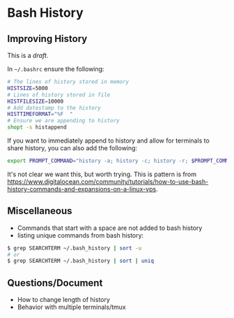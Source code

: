 # Bash History

## Improving History

This is a *draft*.

In `~/.bashrc` ensure the following:

```sh
# The lines of history stored in memory
HISTSIZE=5000
# Lines of history stored in file
HISTFILESIZE=10000
# Add datestamp to the history
HISTTIMEFORMAT="%F  "
# Ensure we are appending to history
shopt -s histappend
```

If you want to immediately append to history and allow for terminals to share history, you can also add  the following:

```sh
export PROMPT_COMMAND="history -a; history -c; history -r; $PROMPT_COMMAND"
```

It's not clear we want this, but worth trying. This is pattern is from  <https://www.digitalocean.com/community/tutorials/how-to-use-bash-history-commands-and-expansions-on-a-linux-vps>.


## Miscellaneous

* Commands that start with a space are not added to bash history
* listing unique commands from bash history:

```sh
$ grep SEARCHTERM ~/.bash_history | sort -u
# or
$ grep SEARCHTERM ~/.bash_history | sort | uniq
```

## Questions/Document

* How to change length of history
* Behavior with multiple terminals/tmux

